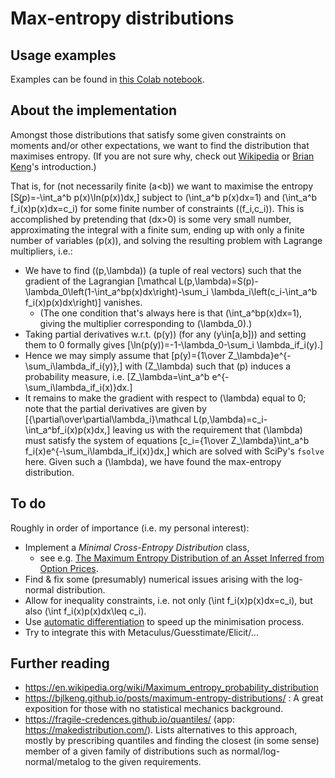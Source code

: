 # Max-entropy distributions

## Usage examples
Examples can be found in [this Colab notebook](https://colab.research.google.com/drive/1tf-Ywh5HZIXxKhXCTkhveJRV-n_9YoXm?usp=sharing).

## About the implementation
Amongst those distributions that satisfy some given constraints on moments and/or other expectations, we want to find the distribution that maximises entropy. (If you are not sure why, check out [Wikipedia](https://en.wikipedia.org/wiki/Maximum_entropy_probability_distribution) or [Brian Keng](https://bjlkeng.github.io/posts/maximum-entropy-distributions/)'s introduction.)

That is, for (not necessarily finite \(a<b\)) we want to maximise the entropy
\[S(̱̱p)=-\int_a^b p(x)\ln(p(x))dx,\]
subject to \(\int_a^b p(x)dx=1\) and \(\int_a^b f_i(x)p(x)dx=c_i\) for some finite number of constraints \((f_i,c_i)\).
This is accomplished by pretending that \(dx>0\) is some very small number, approximating the integral with a finite sum, ending up with only a finite number of variables \(p(x)\), and solving the resulting problem with Lagrange multipliers, i.e.:

* We have to find \((p,\lambda)\) (a tuple of real vectors) such that the gradient of the Lagrangian \[\mathcal L(p,\lambda)=S(p)-\lambda_0\left(1-\int_a^bp(x)dx\right)-\sum_i \lambda_i\left(c_i-\int_a^b f_i(x)p(x)dx\right)\]
vanishes. 
  * (The one condition that's always here is that \(\int_a^bp(x)dx=1\), giving the multiplier corresponding to \(\lambda_0\).)
* Taking partial derivatives w.r.t. \(p(y)\) (for any \(y\in[a,b]\)) and setting them to 0 formally gives \[\ln(p(y))=-1-\lambda_0-\sum_i \lambda_if_i(y).\]
* Hence we may simply assume that \[p(y)={1\over Z_\lambda}e^{-\sum_i\lambda_if_i(y)},\] with \(Z_\lambda\) such that \(p\) induces a probability measure, i.e. \[Z_\lambda=\int_a^b e^{-\sum_i\lambda_if_i(x)}dx.\]
* It remains to make the gradient with respect to \(\lambda\) equal to 0; note that the partial derivatives are given by \[{\partial\over\partial\lambda_i}\mathcal L(p,\lambda)=c_i-\int_a^bf_i(x)p(x)dx,\]
leaving us with the requirement that \(\lambda\) must satisfy the system of equations
\[c_i={1\over Z_\lambda}\int_a^b f_i(x)e^{-\sum_i\lambda_if_i(x)}dx,\]
which are solved with SciPy's `fsolve` here.
Given such a \(\lambda\), we have found the max-entropy distribution.

## To do
Roughly in order of importance (i.e. my personal interest):
* Implement a _Minimal Cross-Entropy Distribution_ class,
  * see e.g. [The Maximum Entropy Distribution of an Asset Inferred from Option Prices](https://www.jstor.org/stable/2331391).
* Find & fix some (presumably) numerical issues arising with the log-normal distribution.
* Allow for inequality constraints, i.e. not only \(\int f_i(x)p(x)dx=c_i\), but also \(\int f_i(x)p(x)dx\leq c_i\).
* Use [automatic differentiation](https://en.wikipedia.org/wiki/Automatic_differentiation) to speed up the minimisation process.
* Try to integrate this with Metaculus/Guesstimate/Elicit/…

## Further reading
* https://en.wikipedia.org/wiki/Maximum_entropy_probability_distribution
* https://bjlkeng.github.io/posts/maximum-entropy-distributions/ : A great exposition for those with no statistical mechanics background.
* https://fragile-credences.github.io/quantiles/ (app: https://makedistribution.com/). Lists alternatives to this approach, mostly by prescribing quantiles and finding the closest (in some sense) member of a given family of distributions such as normal/log-normal/metalog to the given requirements.

